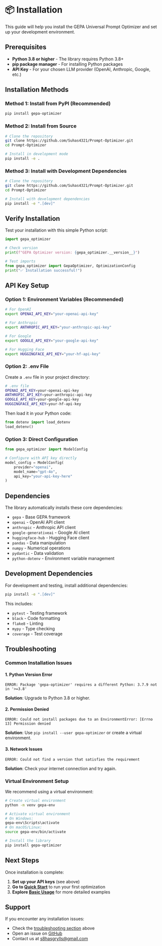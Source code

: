 # 📦 Installation

This guide will help you install the GEPA Universal Prompt Optimizer and set up your development environment.

## Prerequisites

- **Python 3.8 or higher** - The library requires Python 3.8+
- **pip package manager** - For installing Python packages
- **API Key** - For your chosen LLM provider (OpenAI, Anthropic, Google, etc.)

## Installation Methods

### Method 1: Install from PyPI (Recommended)

```bash
pip install gepa-optimizer
```

### Method 2: Install from Source

```bash
# Clone the repository
git clone https://github.com/Suhas4321/Prompt-Optimizer.git
cd Prompt-Optimizer

# Install in development mode
pip install -e .
```

### Method 3: Install with Development Dependencies

```bash
# Clone the repository
git clone https://github.com/Suhas4321/Prompt-Optimizer.git
cd Prompt-Optimizer

# Install with development dependencies
pip install -e ".[dev]"
```

## Verify Installation

Test your installation with this simple Python script:

```python
import gepa_optimizer

# Check version
print(f"GEPA Optimizer version: {gepa_optimizer.__version__}")

# Test imports
from gepa_optimizer import GepaOptimizer, OptimizationConfig
print("✅ Installation successful!")
```

## API Key Setup

### Option 1: Environment Variables (Recommended)

```bash
# For OpenAI
export OPENAI_API_KEY="your-openai-api-key"

# For Anthropic
export ANTHROPIC_API_KEY="your-anthropic-api-key"

# For Google
export GOOGLE_API_KEY="your-google-api-key"

# For Hugging Face
export HUGGINGFACE_API_KEY="your-hf-api-key"
```

### Option 2: .env File

Create a `.env` file in your project directory:

```bash
# .env file
OPENAI_API_KEY=your-openai-api-key
ANTHROPIC_API_KEY=your-anthropic-api-key
GOOGLE_API_KEY=your-google-api-key
HUGGINGFACE_API_KEY=your-hf-api-key
```

Then load it in your Python code:

```python
from dotenv import load_dotenv
load_dotenv()
```

### Option 3: Direct Configuration

```python
from gepa_optimizer import ModelConfig

# Configure with API key directly
model_config = ModelConfig(
    provider="openai",
    model_name="gpt-4o",
    api_key="your-api-key-here"
)
```

## Dependencies

The library automatically installs these core dependencies:

- `gepa` - Base GEPA framework
- `openai` - OpenAI API client
- `anthropic` - Anthropic API client
- `google-generativeai` - Google AI client
- `huggingface-hub` - Hugging Face client
- `pandas` - Data manipulation
- `numpy` - Numerical operations
- `pydantic` - Data validation
- `python-dotenv` - Environment variable management

## Development Dependencies

For development and testing, install additional dependencies:

```bash
pip install -e ".[dev]"
```

This includes:
- `pytest` - Testing framework
- `black` - Code formatting
- `flake8` - Linting
- `mypy` - Type checking
- `coverage` - Test coverage

## Troubleshooting

### Common Installation Issues

#### 1. Python Version Error
```
ERROR: Package 'gepa-optimizer' requires a different Python: 3.7.9 not in '>=3.8'
```
**Solution**: Upgrade to Python 3.8 or higher.

#### 2. Permission Denied
```
ERROR: Could not install packages due to an EnvironmentError: [Errno 13] Permission denied
```
**Solution**: Use `pip install --user gepa-optimizer` or create a virtual environment.

#### 3. Network Issues
```
ERROR: Could not find a version that satisfies the requirement
```
**Solution**: Check your internet connection and try again.

### Virtual Environment Setup

We recommend using a virtual environment:

```bash
# Create virtual environment
python -m venv gepa-env

# Activate virtual environment
# On Windows:
gepa-env\Scripts\activate
# On macOS/Linux:
source gepa-env/bin/activate

# Install the library
pip install gepa-optimizer
```

## Next Steps

Once installation is complete:

1. **Set up your API keys** (see above)
2. **Go to [Quick Start](quick-start.md)** to run your first optimization
3. **Explore [Basic Usage](basic-usage.md)** for more detailed examples

## Support

If you encounter any installation issues:

- Check the [troubleshooting section](#troubleshooting) above
- Open an issue on [GitHub](https://github.com/Suhas4321/Prompt-Optimizer/issues)
- Contact us at s8hasgrylls@gmail.com
